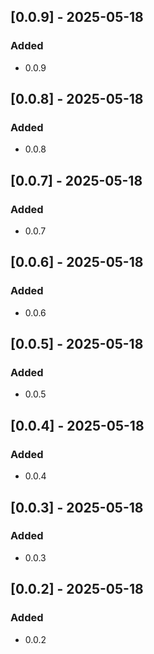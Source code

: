 ## [0.0.9] - 2025-05-18

### Added
- 0.0.9

## [0.0.8] - 2025-05-18

### Added
- 0.0.8

## [0.0.7] - 2025-05-18

### Added
- 0.0.7

## [0.0.6] - 2025-05-18

### Added
- 0.0.6

## [0.0.5] - 2025-05-18

### Added
- 0.0.5

## [0.0.4] - 2025-05-18

### Added
- 0.0.4

## [0.0.3] - 2025-05-18

### Added
- 0.0.3

## [0.0.2] - 2025-05-18

### Added
- 0.0.2


